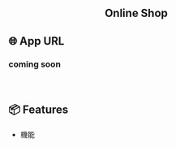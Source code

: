 <!-- ![OnlineShop](link) gif貼り付け-->

<h2 align="center">Online Shop</h2>

## 🌐 App URL

### **coming soon**  
　
<!-- 💬 Usage

`$ git clone https://github.com/teto-soft/OnlineShop.git`  
-->

## 📦 Features

* 機能

<h3></h3>

